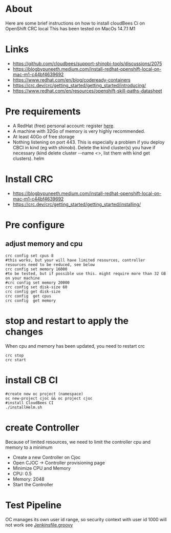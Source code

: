 # About

Here are some brief instructions on how to install cloudBees Ci on OpenShift CRC local
This has been tested on MacOs 14.7.1 M1

# Links
* https://github.com/cloudbees/support-shinobi-tools/discussions/2075
* https://blogbypuneeth.medium.com/install-redhat-openshift-local-on-mac-m1-c44bf4639692
* https://www.redhat.com/en/blog/codeready-containers
* https://crc.dev/crc/getting_started/getting_started/introducing/
* https://www.redhat.com/en/resources/openshift-skill-paths-datasheet 

# Pre requirements

* A RedHat (free) personal account: register [here](https://www.redhat.com/wapps/ugc/register.html?_flowId=register-flow&_flowExecutionKey=e1s1). 
* A machine with 32Go of memory is very highly recommended.
* At least 40Go of free storage
* Nothing listening on port 443. This is especially a problem if you deploy CBCI in kind (eg with shinobi). Delete the kind cluster(s) you have if necessary (kind delete cluster --name <>, list them with kind get clusters).
helm

# Install CRC

* https://blogbypuneeth.medium.com/install-redhat-openshift-local-on-mac-m1-c44bf4639692
* https://crc.dev/crc/getting_started/getting_started/installing/ 

# Pre configure

## adjust memory and cpu 

```
crc config set cpus 8
#this works, but your will have limited resources, controller resources need to be reduced, see below
crc config set memory 16000 
#to be tested, but if possible use this. might require more than 32 GB on your machine
#crc config set memory 20000
crc config set disk-size 60
crc config get disk-size
crc config  get cpus
crc config  get memory
```


# stop and restart to apply the changes 

When cpu and memory has been updated, you need to restart crc

```
crc stop
crc start
```


#  install CB CI 

```
#create new oc project (namespace)
oc new-project cjoc && oc project cjoc
#install CloudBees CI 
./installHelm.sh
```

# create Controller
Because of limited resources, we need to limit the controller cpu and memory to a minimum 
* Create a new Controller on Cjoc
* Open  CJOC -> Controller provisioning page 
* Minimize CPU and Memory
* CPU: 0.5
* Memory: 2048 
* Start the Controller

# Test Pipeline

OC manages its own user id range, so security context with user id 1000 will not work
see [Jenkinsfile.groovy](Jenkinsfile.groovy)
